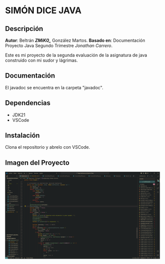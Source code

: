 # SIMÓN DICE JAVA

## Descripción
**Autor**: Beltrán ***ZMiK0_*** González Martos.
**Basado en**: Documentación Proyecto Java Segundo Trimestre _Jonathan Carrero_.

Este es mi proyecto de la segunda evaluación de la asignatura de java construido con mi sudor y lágrimas.

## Documentación
El javadoc se encuentra en la carpeta "javadoc".

## Dependencias
- JDK21
- VSCode

## Instalación
Clona el repositorio y abrelo con VSCode.

## Imagen del Proyecto
![Foto](./media/image.png)
